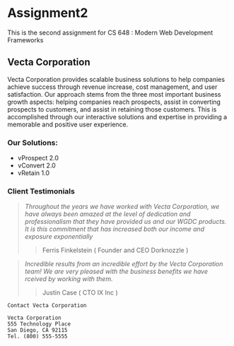 # Assignment2
 This is the second assignment for CS 648 : Modern Web Development Frameworks
 
## Vecta Corporation 
 Vecta Corporation provides scalable business solutions to help companies achieve success through revenue increase, cost management, and user satisfaction. Our approach stems from the three most important business growth aspects: helping companies reach prospects, assist in converting prospects to customers, and assist in retaining those customers. This is accomplished through our interactive solutions and expertise in providing a memorable and positive user experience. 

### Our Solutions:
- vProspect 2.0
- vConvert 2.0
- vRetain 1.0

### Client Testimonials

> *Throughout the years we have worked with Vecta Corporation, we have always been amazed at the level of dedication and professionalism that they have provided us and our WGDC products. It is this commitment that has increased both our income and exposure exponentially*
>>Ferris Finkelstein ( Founder and CEO Dorknozzle )


> *Incredible results from an incredible effort by the Vecta Corporation team! We are very pleased with the business benefits we have rceived by working with them.*
>> Justin Case ( CTO IX Inc )


```
Contact Vecta Corporation

Vecta Corporation
555 Technology Place
San Diego, CA 92115
Tel. (800) 555-5555
```

